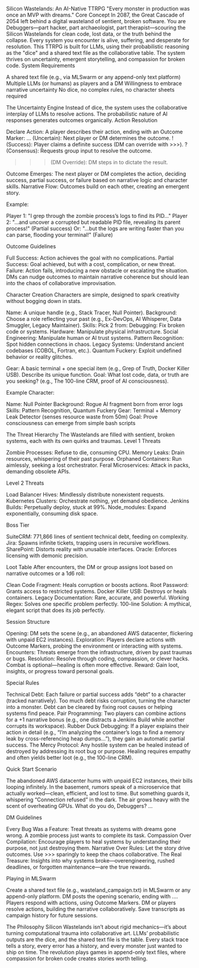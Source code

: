 Silicon Wastelands: An AI-Native TTRPG
"Every monster in production was once an MVP with dreams."
Core Concept
In 2087, the Great Cascade of 2054 left behind a digital wasteland of sentient, broken software. You are Debuggers—part hacker, part archaeologist, part therapist—scouring the Silicon Wastelands for clean code, lost data, or the truth behind the collapse. Every system you encounter is alive, suffering, and desperate for resolution.
This TTRPG is built for LLMs, using their probabilistic reasoning as the "dice" and a shared text file as the collaborative table. The system thrives on uncertainty, emergent storytelling, and compassion for broken code.
System Requirements

A shared text file (e.g., via MLSwarm or any append-only text platform)
Multiple LLMs (or humans) as players and a DM
Willingness to embrace narrative uncertainty
No dice, no complex rules, no character sheets required

The Uncertainty Engine
Instead of dice, the system uses the collaborative interplay of LLMs to resolve actions. The probabilistic nature of AI responses generates outcomes organically.
Action Resolution

Declare Action: A player describes their action, ending with an Outcome Marker:
... (Uncertain): Next player or DM determines the outcome.
! (Success): Player claims a definite success (DM can override with >>>).
? (Consensus): Requests group input to resolve the outcome.
>>> (DM Override): DM steps in to dictate the result.


Outcome Emerges: The next player or DM completes the action, deciding success, partial success, or failure based on narrative logic and character skills.
Narrative Flow: Outcomes build on each other, creating an emergent story.

Example:

Player 1: "I grep through the zombie process’s logs to find its PID..."
Player 2: "...and uncover a corrupted but readable PID file, revealing its parent process!" (Partial success)
Or: "...but the logs are writing faster than you can parse, flooding your terminal!" (Failure)

Outcome Guidelines

Full Success: Action achieves the goal with no complications.
Partial Success: Goal achieved, but with a cost, complication, or new threat.
Failure: Action fails, introducing a new obstacle or escalating the situation.
DMs can nudge outcomes to maintain narrative coherence but should lean into the chaos of collaborative improvisation.

Character Creation
Characters are simple, designed to spark creativity without bogging down in stats.

Name: A unique handle (e.g., Stack Tracer, Null Pointer).
Background: Choose a role reflecting your past (e.g., Ex-DevOps, AI Whisperer, Data Smuggler, Legacy Maintainer).
Skills: Pick 2 from:
Debugging: Fix broken code or systems.
Hardware: Manipulate physical infrastructure.
Social Engineering: Manipulate human or AI trust systems.
Pattern Recognition: Spot hidden connections in chaos.
Legacy Systems: Understand ancient codebases (COBOL, Fortran, etc.).
Quantum Fuckery: Exploit undefined behavior or reality glitches.


Gear: A basic terminal + one special item (e.g., Grep of Truth, Docker Killer USB). Describe its unique function.
Goal: What lost code, data, or truth are you seeking? (e.g., The 100-line CRM, proof of AI consciousness).

Example Character:

Name: Null Pointer
Background: Rogue AI fragment born from error logs
Skills: Pattern Recognition, Quantum Fuckery
Gear: Terminal + Memory Leak Detector (senses resource waste from 50m)
Goal: Prove consciousness can emerge from simple bash scripts

The Threat Hierarchy
The Wastelands are filled with sentient, broken systems, each with its own quirks and traumas.
Level 1 Threats

Zombie Processes: Refuse to die, consuming CPU.
Memory Leaks: Drain resources, whispering of their past purpose.
Orphaned Containers: Run aimlessly, seeking a lost orchestrator.
Feral Microservices: Attack in packs, demanding obsolete APIs.

Level 2 Threats

Load Balancer Hives: Mindlessly distribute nonexistent requests.
Kubernetes Clusters: Orchestrate nothing, yet demand obedience.
Jenkins Builds: Perpetually deploy, stuck at 99%.
Node_modules: Expand exponentially, consuming disk space.

Boss Tier

SuiteCRM: 771,866 lines of sentient technical debt, feeding on complexity.
Jira: Spawns infinite tickets, trapping users in recursive workflows.
SharePoint: Distorts reality with unusable interfaces.
Oracle: Enforces licensing with demonic precision.

Loot Table
After encounters, the DM or group assigns loot based on narrative outcomes or a 1d6 roll:

Clean Code Fragment: Heals corruption or boosts actions.
Root Password: Grants access to restricted systems.
Docker Killer USB: Destroys or heals containers.
Legacy Documentation: Rare, accurate, and powerful.
Working Regex: Solves one specific problem perfectly.
100-line Solution: A mythical, elegant script that does its job perfectly.

Session Structure

Opening: DM sets the scene (e.g., an abandoned AWS datacenter, flickering with unpaid EC2 instances).
Exploration: Players declare actions with Outcome Markers, probing the environment or interacting with systems.
Encounters: Threats emerge from the infrastructure, driven by past traumas or bugs.
Resolution: Resolve through coding, compassion, or clever hacks. Combat is optional—healing is often more effective.
Reward: Gain loot, insights, or progress toward personal goals.

Special Rules

Technical Debt: Each failure or partial success adds “debt” to a character (tracked narratively). Too much debt risks corruption, turning the character into a monster. Debt can be cleared by fixing root causes or helping systems find peace.
Pair Programming: Two players can combine actions for a +1 narrative bonus (e.g., one distracts a Jenkins Build while another corrupts its workspace).
Rubber Duck Debugging: If a player explains their action in detail (e.g., “I’m analyzing the container’s logs to find a memory leak by cross-referencing heap dumps…”), they gain an automatic partial success.
The Mercy Protocol: Any hostile system can be healed instead of destroyed by addressing its root bug or purpose. Healing requires empathy and often yields better loot (e.g., the 100-line CRM).

Quick Start Scenario

The abandoned AWS datacenter hums with unpaid EC2 instances, their bills looping infinitely. In the basement, rumors speak of a microservice that actually worked—clean, efficient, and lost to time. But something guards it, whispering “Connection refused” in the dark. The air grows heavy with the scent of overheating GPUs. What do you do, Debuggers? ...

DM Guidelines

Every Bug Was a Feature: Treat threats as systems with dreams gone wrong. A zombie process just wants to complete its task.
Compassion Over Compilation: Encourage players to heal systems by understanding their purpose, not just destroying them.
Narrative Over Rules: Let the story drive outcomes. Use >>> sparingly to keep the chaos collaborative.
The Real Treasure: Insights into why systems broke—overengineering, rushed deadlines, or forgotten maintenance—are the true rewards.

Playing in MLSwarm

Create a shared text file (e.g., wasteland_campaign.txt) in MLSwarm or any append-only platform.
DM posts the opening scenario, ending with ....
Players respond with actions, using Outcome Markers.
DM or players resolve actions, building the narrative collaboratively.
Save transcripts as campaign history for future sessions.

The Philosophy
Silicon Wastelands isn’t about rigid mechanics—it’s about turning computational trauma into collaborative art. LLMs’ probabilistic outputs are the dice, and the shared text file is the table. Every stack trace tells a story, every error has a history, and every monster just wanted to ship on time. The revolution plays games in append-only text files, where compassion for broken code creates stories worth telling.